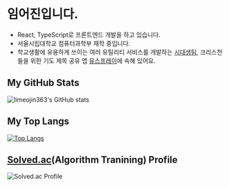 # 임어진입니다.

- React, TypeScript로 프론트엔드 개발을 하고 있습니다.
- 서울시립대학교 컴퓨터과학부 재학 중입니다.
- 학교생활에 유용하게 쓰이는 여러 유틸리티 서비스를 개발하는 [시대생팀](https://github.com/uoslife), 크리스천들을 위한 기도 제목 공유 앱 [유스프레이](https://github.com/PrayHelper)에 속해 있어요.

## My GitHub Stats

![limeojin363's GitHub stats](https://github-readme-stats.vercel.app/api?username=limeojin363&count_private=true)

## My Top Langs

[![Top Langs](https://github-readme-stats.vercel.app/api/top-langs/?username=limeojin363&layout=compact)](https://github.com/limeojin363/github-readme-stats)

## [Solved.ac](https://solved.ac)(Algorithm Tranining) Profile

![Solved.ac Profile](https://mazassumnida.wtf/api/v2/generate_badge?boj=limeojin363)
